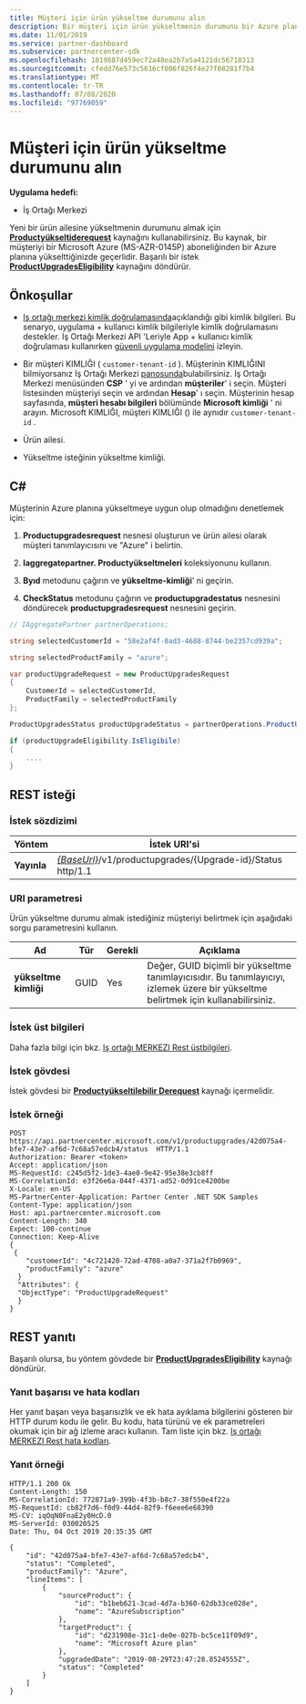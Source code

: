 ```yaml
---
title: Müşteri için ürün yükseltme durumunu alın
description: Bir müşteri için ürün yükseltmenin durumunu bir Azure planına Microsoft Azure (MS-AZR-0145P) aboneliği gibi yeni bir ürün ailesine yönelik olarak öğrenmek için Productyükselderequest kaynağını kullanabilirsiniz.
ms.date: 11/01/2019
ms.service: partner-dashboard
ms.subservice: partnercenter-sdk
ms.openlocfilehash: 1819887d459ec72a48ea2b7a5a4121dc56718313
ms.sourcegitcommit: cfedd76e573c5616cf006f826f4e27f08281f7b4
ms.translationtype: MT
ms.contentlocale: tr-TR
ms.lasthandoff: 07/08/2020
ms.locfileid: "97769059"
---
```

# <a name="get-the-product-upgrade-status-for-a-customer"></a>Müşteri için ürün yükseltme durumunu alın

**Uygulama hedefi:**

- İş Ortağı Merkezi

Yeni bir ürün ailesine yükseltmenin durumunu almak için [**Productyükseltiderequest**](product-upgrade-resources.md#productupgraderequest) kaynağını kullanabilirsiniz. Bu kaynak, bir müşteriyi bir Microsoft Azure (MS-AZR-0145P) aboneliğinden bir Azure planına yükselttiğinizde geçerlidir. Başarılı bir istek [**ProductUpgradesEligibility**](product-upgrade-resources.md#productupgradeseligibility) kaynağını döndürür.

## <a name="prerequisites"></a>Önkoşullar

- [Iş ortağı merkezi kimlik doğrulamasında](partner-center-authentication.md)açıklandığı gibi kimlik bilgileri. Bu senaryo, uygulama + kullanıcı kimlik bilgileriyle kimlik doğrulamasını destekler. Iş Ortağı Merkezi API 'Leriyle App + kullanıcı kimlik doğrulaması kullanırken [güvenli uygulama modelini](enable-secure-app-model.md) izleyin.

- Bir müşteri KIMLIĞI ( `customer-tenant-id` ). Müşterinin KIMLIĞINI bilmiyorsanız Iş Ortağı Merkezi [panosunda](https://partner.microsoft.com/dashboard)bulabilirsiniz. Iş Ortağı Merkezi menüsünden **CSP** ' yi ve ardından **müşteriler**' i seçin. Müşteri listesinden müşteriyi seçin ve ardından **Hesap**' ı seçin. Müşterinin hesap sayfasında, **müşteri hesabı bilgileri** bölümünde **Microsoft kimliği** ' ni arayın. Microsoft KIMLIĞI, müşteri KIMLIĞI () ile aynıdır `customer-tenant-id` .

- Ürün ailesi.

- Yükseltme isteğinin yükseltme kimliği.

## <a name="c"></a>C\#

Müşterinin Azure planına yükseltmeye uygun olup olmadığını denetlemek için:

1. **Productupgradesrequest** nesnesi oluşturun ve ürün ailesi olarak müşteri tanımlayıcısını ve "Azure" i belirtin.

2. **Iaggregatepartner. Productyükseltmeleri** koleksiyonunu kullanın.

3. **Byıd** metodunu çağırın ve **yükseltme-kimliği**' ni geçirin.

4. **CheckStatus** metodunu çağırın ve **productupgradestatus** nesnesini döndürecek **productupgradesrequest** nesnesini geçirin.

```csharp
// IAggregatePartner partnerOperations;

string selectedCustomerId = "58e2af4f-0ad3-4688-8744-be2357cd939a";

string selectedProductFamily = "azure";

var productUpgradeRequest = new ProductUpgradesRequest
{
    CustomerId = selectedCustomerId,
    ProductFamily = selectedProductFamily
};

ProductUpgradesStatus productUpgradeStatus = partnerOperations.ProductUpgrades.ById(selectedUpgradeId).CheckStatus(productUpgradeRequest);

if (productUpgradeEligibility.IsEligibile)
{
    ....
}

```

## <a name="rest-request"></a>REST isteği

### <a name="request-syntax"></a>İstek sözdizimi

| Yöntem   | İstek URI'si |
|----------|-----------------------------------------------------------------------------------------------|
| **Yayınla** | [*{BaseUrl}*](partner-center-rest-urls.md)/v1/productupgrades/{Upgrade-id}/Status http/1.1 |

### <a name="uri-parameter"></a>URI parametresi

Ürün yükseltme durumu almak istediğiniz müşteriyi belirtmek için aşağıdaki sorgu parametresini kullanın.

| Ad               | Tür | Gerekli | Açıklama                                                                                 |
|--------------------|------|----------|---------------------------------------------------------------------------------------------|
| **yükseltme kimliği** | GUID | Yes | Değer, GUID biçimli bir yükseltme tanımlayıcısıdır. Bu tanımlayıcıyı, izlemek üzere bir yükseltme belirtmek için kullanabilirsiniz. |

### <a name="request-headers"></a>İstek üst bilgileri

Daha fazla bilgi için bkz. [Iş ortağı MERKEZI Rest üstbilgileri](headers.md).

### <a name="request-body"></a>İstek gövdesi

İstek gövdesi bir [**Productyükseltilebilir Derequest**](product-upgrade-resources.md#productupgraderequest) kaynağı içermelidir.

### <a name="request-example"></a>İstek örneği

```http
POST https://api.partnercenter.microsoft.com/v1/productupgrades/42d075a4-bfe7-43e7-af6d-7c68a57edcb4/status  HTTP/1.1
Authorization: Bearer <token>
Accept: application/json
MS-RequestId: c245d5f2-1de3-4ae0-9e42-95e38e3cb8ff
MS-CorrelationId: e3f26e6a-044f-4371-ad52-0d91ce4200be
X-Locale: en-US
MS-PartnerCenter-Application: Partner Center .NET SDK Samples
Content-Type: application/json
Host: api.partnercenter.microsoft.com
Content-Length: 340
Expect: 100-continue
Connection: Keep-Alive
{
 {
    "customerId": "4c721420-72ad-4708-a0a7-371a2f7b0969",
    "productFamily": "azure"
  }
  "Attributes": {
  "ObjectType": "ProductUpgradeRequest"
  }
}
```

## <a name="rest-response"></a>REST yanıtı

Başarılı olursa, bu yöntem gövdede bir [**ProductUpgradesEligibility**](product-upgrade-resources.md#productupgradeseligibility) kaynağı döndürür.

### <a name="response-success-and-error-codes"></a>Yanıt başarısı ve hata kodları

Her yanıt başarı veya başarısızlık ve ek hata ayıklama bilgilerini gösteren bir HTTP durum kodu ile gelir. Bu kodu, hata türünü ve ek parametreleri okumak için bir ağ izleme aracı kullanın. Tam liste için bkz. [Iş ortağı MERKEZI Rest hata kodları](error-codes.md).

### <a name="response-example"></a>Yanıt örneği

```http
HTTP/1.1 200 Ok
Content-Length: 150
MS-CorrelationId: 772871a9-399b-4f3b-b8c7-38f550e4f22a
MS-RequestId: cb82f7d6-f0d9-44d4-82f9-f6eee6e68390
MS-CV: iqOqN0FnaE2y0HcD.0
MS-ServerId: 030020525
Date: Thu, 04 Oct 2019 20:35:35 GMT

{
    "id": "42d075a4-bfe7-43e7-af6d-7c68a57edcb4",
    "status": "Completed",
    "productFamily": "Azure",
    "lineItems": [
        {
            "sourceProduct": {
                "id": "b1beb621-3cad-4d7a-b360-62db33ce028e",
                "name": "AzureSubscription"
            },
            "targetProduct": {
                "id": "d231908e-31c1-de0e-027b-bc5ce11f09d9",
                "name": "Microsoft Azure plan"
            },
            "upgradedDate": "2019-08-29T23:47:28.8524555Z",
            "status": "Completed"
        }
    ]
}

```
